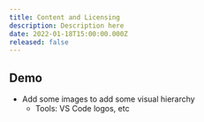 ```yaml
---
title: Content and Licensing
description: Description here
date: 2022-01-18T15:00:00.000Z
released: false
---
```


## Demo
- Add some images to add some visual hierarchy
    - Tools: VS Code logos, etc